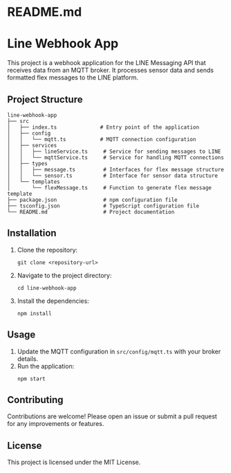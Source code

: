 # README.md

# Line Webhook App

This project is a webhook application for the LINE Messaging API that receives data from an MQTT broker. It processes sensor data and sends formatted flex messages to the LINE platform.

## Project Structure

```
line-webhook-app
├── src
│   ├── index.ts              # Entry point of the application
│   ├── config
│   │   └── mqtt.ts           # MQTT connection configuration
│   ├── services
│   │   ├── lineService.ts     # Service for sending messages to LINE
│   │   └── mqttService.ts     # Service for handling MQTT connections
│   ├── types
│   │   ├── message.ts         # Interfaces for flex message structure
│   │   └── sensor.ts          # Interface for sensor data structure
│   └── templates
│       └── flexMessage.ts     # Function to generate flex message template
├── package.json               # npm configuration file
├── tsconfig.json              # TypeScript configuration file
└── README.md                  # Project documentation
```

## Installation

1. Clone the repository:
   ```
   git clone <repository-url>
   ```

2. Navigate to the project directory:
   ```
   cd line-webhook-app
   ```

3. Install the dependencies:
   ```
   npm install
   ```

## Usage

1. Update the MQTT configuration in `src/config/mqtt.ts` with your broker details.
2. Run the application:
   ```
   npm start
   ```

## Contributing

Contributions are welcome! Please open an issue or submit a pull request for any improvements or features.

## License

This project is licensed under the MIT License.
